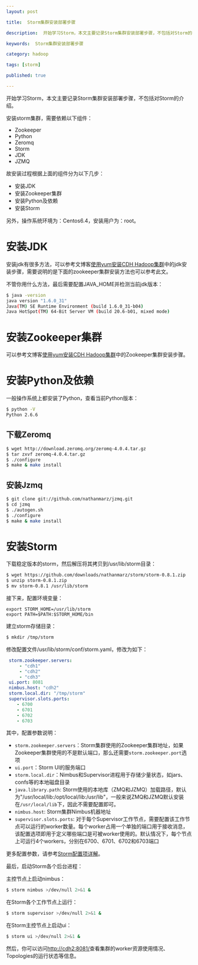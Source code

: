 ```yaml
---
layout: post

title:  Storm集群安装部署步骤

description:  开始学习Storm，本文主要记录Storm集群安装部署步骤，不包括对Storm的介绍。

keywords:  Storm集群安装部署步骤

category: hadoop

tags: [storm]

published: true

---
```


开始学习Storm，本文主要记录Storm集群安装部署步骤，不包括对Storm的介绍。

安装storm集群，需要依赖以下组件：

- Zookeeper
- Python
- Zeromq
- Storm
- JDK
- JZMQ

故安装过程根据上面的组件分为以下几步：

- 安装JDK
- 安装Zookeeper集群
- 安装Python及依赖
- 安装Storm

另外，操作系统环境为：Centos6.4，安装用户为：root。


# 安装JDK

安装jdk有很多方法，可以参考文博客[使用yum安装CDH Hadoop集群](/2013/04/06/install-cloudera-cdh-by-yum/)中的jdk安装步骤，需要说明的是下面的zookeeper集群安装方法也可以参考此文。

不管你用什么方法，最后需要配置JAVA_HOME并检测当前jdk版本：

```bash
$ java -version
java version "1.6.0_31"
Java(TM) SE Runtime Environment (build 1.6.0_31-b04)
Java HotSpot(TM) 64-Bit Server VM (build 20.6-b01, mixed mode)
```

# 安装Zookeeper集群

可以参考文博客[使用yum安装CDH Hadoop集群](/2013/04/06/install-cloudera-cdh-by-yum/)中的Zookeeper集群安装步骤。

# 安装Python及依赖

一般操作系统上都安装了Python，查看当前Python版本：

```bash
$ python -V
Python 2.6.6
```

## 下载Zeromq

```bash
$ wget http://download.zeromq.org/zeromq-4.0.4.tar.gz
$ tar zxvf zeromq-4.0.4.tar.gz
$ ./configure
$ make & make install
```

##  安装Jzmq

```bash
$ git clone git://github.com/nathanmarz/jzmq.git
$ cd jzmq
$ ./autogen.sh
$ ./configure
$ make & make install
```

# 安装Storm

下载稳定版本的storm，然后解压将其拷贝到/usr/lib/storm目录：

```bash
$ wget https://github.com/downloads/nathanmarz/storm/storm-0.8.1.zip
$ unzip storm-0.8.1.zip 
$ mv storm-0.8.1 /usr/lib/storm
```

接下来，配置环境变量：

```
export STORM_HOME=/usr/lib/storm
export PATH=$PATH:$STORM_HOME/bin
```

建立storm存储目录：

```bash
$ mkdir /tmp/storm
```

修改配置文件/usr/lib/storm/conf/storm.yaml，修改为如下：

```yaml
 storm.zookeeper.servers:
     - "cdh1"
     - "cdh2"
     - "cdh3"
 ui.port: 8081
 nimbus.host: "cdh2"
 storm.local.dir: "/tmp/storm"
 supervisor.slots.ports:
    - 6700
    - 6701
    - 6702
    - 6703
```

其中，配置参数说明：

 - `storm.zookeeper.servers`：Storm集群使用的Zookeeper集群地址，如果Zookeeper集群使用的不是默认端口，那么还需要`storm.zookeeper.port`选项
 - `ui.port`：Storm UI的服务端口
 - `storm.local.dir`：Nimbus和Supervisor进程用于存储少量状态，如jars、confs等的本地磁盘目录
 - `java.library.path`: Storm使用的本地库（ZMQ和JZMQ）加载路径，默认为"/usr/local/lib:/opt/local/lib:/usr/lib"，一般来说ZMQ和JZMQ默认安装在`/usr/local/lib`下，因此不需要配置即可。
 - `nimbus.host`: Storm集群Nimbus机器地址
 - `supervisor.slots.ports`: 对于每个Supervisor工作节点，需要配置该工作节点可以运行的worker数量。每个worker占用一个单独的端口用于接收消息，该配置选项即用于定义哪些端口是可被worker使用的。默认情况下，每个节点上可运行4个workers，分别在6700、6701、6702和6703端口

更多配置参数，请参考[Storm配置项详解](http://www.alidata.org/archives/2118)。

最后，启动Storm各个后台进程：

主控节点上启动nimbus：

```bash
$ storm nimbus >/dev/null 2>&1 &
```

在Storm各个工作节点上运行：

```bash
$ storm supervisor >/dev/null 2>&1 &
```

在Storm主控节点上启动ui：

```bash
$ storm ui >/dev/null 2>&1 &
```

然后，你可以访问<http://cdh2:8081/>查看集群的worker资源使用情况、Topologies的运行状态等信息。